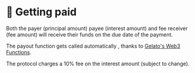 # 💸 Getting paid

Both the payer (principal amount) payee (interest amount) and fee receiver (fee amount) will receive their funds on the due date of the payment.&#x20;

The payout function gets called automatically , thanks to [Gelato's Web3 Functions](https://www.gelato.network/blog/web3-functions-serverless-apps).

The protocol charges a 10% fee on the interest amount (subject to change).
